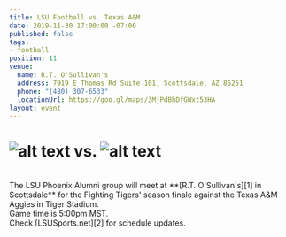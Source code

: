 ```yaml
---
title: LSU Football vs. Texas A&M
date: 2019-11-30 17:00:00 -07:00
published: false
tags:
- football
position: 11
venue:
  name: R.T. O'Sullivan's
  address: 7919 E Thomas Rd Suite 101, Scottsdale, AZ 85251
  phone: "(480) 307-6533"
  locationUrl: https://goo.gl/maps/3MjPdBhDfGWxt53HA
layout: event
---
```


# ![alt text](https://lsu-phoenix-alumni.github.io/assets/img/TexasAggies.png "Texas A&M Aggies") vs. ![alt text](https://lsu-phoenix-alumni.github.io/assets/img/LSUTigers.png "LSU Fighting Tigers")  
<br>
The LSU Phoenix Alumni group will meet at **[R.T. O'Sullivan's][1] in Scottsdale** for the Fighting Tigers' season finale against the Texas A&M Aggies in Tiger Stadium.  
<br>
Game time is 5:00pm MST.  
<br>
Check [LSUSports.net][2] for schedule updates.

[1]: https://scottsdale.rtosullivans.com/ "RTO Scottsdale website"
[2]: http://www.lsusports.net/SportSelect.dbml?SPID=2164&SPSID=27811&DB_OEM_ID=5200&_ga=2.61742444.1994479276.1565745145-1475237789.1565745143 "THE OFFICIAL SITE OF LSU ATHLETICS"